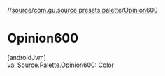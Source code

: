 //[source](../../index.md)/[com.gu.source.presets.palette](index.md)/[Opinion600](-opinion600.md)

# Opinion600

[androidJvm]\
val [Source.Palette](../com.gu.source/-source/-palette/index.md).[Opinion600](-opinion600.md): [Color](https://developer.android.com/reference/kotlin/androidx/compose/ui/graphics/Color.html)
